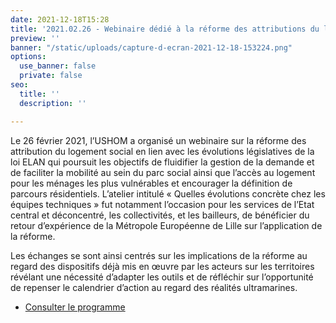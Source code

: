 ```yaml
---
date: 2021-12-18T15:28
title: '2021.02.26 - Webinaire dédié à la réforme des attributions du logement social '
preview: ''
banner: "/static/uploads/capture-d-ecran-2021-12-18-153224.png"
options:
  use_banner: false
  private: false
seo:
  title: ''
  description: ''

---
```

Le 26 février 2021, l’USHOM a organisé un webinaire sur la réforme des attribution du logement social en lien avec les évolutions législatives de la loi ELAN qui poursuit les objectifs de fluidifier la gestion de la demande et de faciliter la mobilité au sein du parc social ainsi que l’accès au logement pour les ménages les plus vulnérables et encourager la définition de parcours résidentiels. L’atelier intitulé « Quelles évolutions concrète chez les équipes techniques » fut notamment l’occasion pour les services de l’Etat central et déconcentré, les collectivités, et les bailleurs, de bénéficier du retour d’expérience de la Métropole Européenne de Lille sur l’application de la réforme.

Les échanges se sont ainsi centrés sur les implications de la réforme au regard des dispositifs déjà mis en œuvre par les acteurs sur les territoires révélant une nécessité d’adapter les outils et de réfléchir sur l’opportunité de repenser le calendrier d’action au regard des réalités ultramarines.

* [Consulter le programme ](/static/uploads/site-webinaire-reforme-des-attributions-programme.pdf)